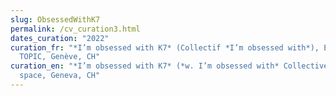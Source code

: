 ```yaml
---
slug: ObsessedWithK7
permalink: /cv_curation3.html
dates_curation: "2022"
curation_fr: "*I’m obsessed with K7* (Collectif *I’m obsessed with*), Espace
  TOPIC, Genève, CH"
curation_en: "*I’m obsessed with K7* (*w. I’m obsessed with* Collective), TOPIC
  space, Geneva, CH"
---
```

